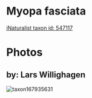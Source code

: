 
Myopa fasciata
==============
  
[iNaturalist taxon id: 547117](https://www.inaturalist.org/taxa/547117)
# Photos

## by: Lars Willighagen
  
![taxon167935631](https://inaturalist-open-data.s3.amazonaws.com/photos/180005495/medium.jpg)